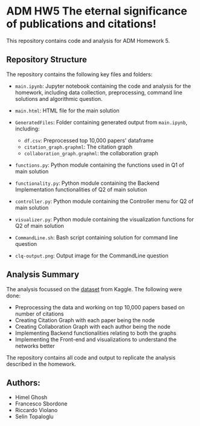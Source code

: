 # ADM HW5 The eternal significance of publications and citations!

This repository contains code and analysis for ADM Homework 5.

## Repository Structure

The repository contains the following key files and folders:

- `main.ipynb`: Jupyter notebook containing the code and analysis for the homework, including data collection, preprocessing, command line solutions and algorithmic question.
  
- `main.html`: HTML file for the main solution
  
- `GeneratedFiles`: Folder containing generated output from `main.ipynb`, including:
  - `df.csv`: Preprocessed top 10,000 papers' dataframe 
  - `citation_graph.graphml`: The citation graph
  - `collaboration_graph.graphml`: the collaboration graph
  
- `functions.py`: Python module containing the functions used in Q1 of main solution
  
- `functionality.py`: Python module containing the Backend Implementation functionalities of Q2 of main solution
  
- `controller.py`: Python module containing the Controller menu for Q2 of main solution
  
- `visualizer.py`: Python module containing the visualization functions for Q2 of main solution

- `CommandLine.sh`: Bash script containing solution for command line question
  
- `clq-output.png`: Output image for the CommandLine question




## Analysis Summary

The analysis focussed on the [dataset](https://www.kaggle.com/datasets/mathurinache/citation-network-dataset) from Kaggle. The following were done:
- Preprocessing the data and working on top 10,000 papers based on number of citations
- Creating Citation Graph with each paper being the node
- Creating Collaboration Graph with each author being the node
- Implementing Backend functionalities relating to both the graphs
- Implementing the Front-end and visualizations to understand the networks better

The repository contains all code and output to replicate the analysis described in the homework.

## Authors:

- Himel Ghosh
- Francesco Sbordone
- Riccardo Violano
- Selin Topaloglu
